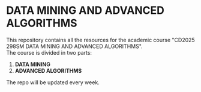 # DATA MINING AND ADVANCED ALGORITHMS

This repository contains all the resources for the academic course "CD2025 298SM DATA MINING AND ADVANCED ALGORITHMS".\
The course is divided in two parts:

1. **DATA MINING**
2. **ADVANCED ALGORITHMS**

The repo will be updated every week.